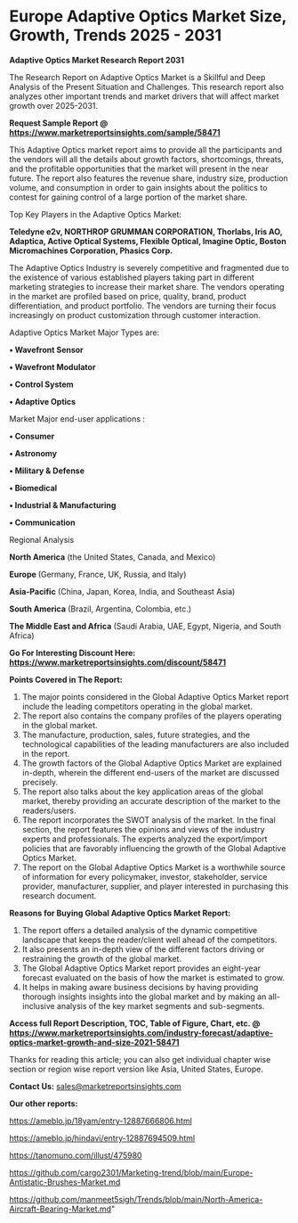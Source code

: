 # Europe Adaptive Optics Market Size, Growth, Trends 2025 - 2031

<strong>Adaptive Optics Market Research Report 2031</strong>

The Research Report on Adaptive Optics Market is a Skillful and Deep Analysis of the Present Situation and Challenges. This research report also analyzes other important trends and market drivers that will affect market growth over 2025-2031.

<strong>Request Sample Report @ <a href=https://www.marketreportsinsights.com/sample/58471>https://www.marketreportsinsights.com/sample/58471</a></strong>

This Adaptive Optics market report aims to provide all the participants and the vendors will all the details about growth factors, shortcomings, threats, and the profitable opportunities that the market will present in the near future. The report also features the revenue share, industry size, production volume, and consumption in order to gain insights about the politics to contest for gaining control of a large portion of the market share.

Top Key Players in the Adaptive Optics Market:

<strong>Teledyne e2v, NORTHROP GRUMMAN CORPORATION, Thorlabs, Iris AO, Adaptica, Active Optical Systems, Flexible Optical, Imagine Optic, Boston Micromachines Corporation, Phasics Corp.</strong>

The Adaptive Optics Industry is severely competitive and fragmented due to the existence of various established players taking part in different marketing strategies to increase their market share. The vendors operating in the market are profiled based on price, quality, brand, product differentiation, and product portfolio. The vendors are turning their focus increasingly on product customization through customer interaction.

Adaptive Optics Market Major Types are:

<strong>• Wavefront Sensor

• Wavefront Modulator

• Control System

• Adaptive Optics</strong>

Market Major end-user applications :

<strong>• Consumer

• Astronomy

• Military & Defense

• Biomedical

• Industrial & Manufacturing

• Communication</strong>

Regional Analysis

</u><strong><b>North America</b></strong> (the United States, Canada, and Mexico)

<strong><b>Europe </b></strong>(Germany, France, UK, Russia, and Italy)

<strong><b>Asia-Pacific</b></strong> (China, Japan, Korea, India, and Southeast Asia)

<strong><b>South America</b></strong> (Brazil, Argentina, Colombia, etc.)

<strong><b>The Middle East and Africa</b></strong> (Saudi Arabia, UAE, Egypt, Nigeria, and South Africa)

<strong>Go For Interesting Discount Here: <a href=https://www.marketreportsinsights.com/discount/58471>https://www.marketreportsinsights.com/discount/58471</a></strong>

<strong>Points Covered in The Report:</strong>
<ol>
  <li>The major points considered in the Global Adaptive Optics Market report include the leading competitors operating in the global market.</li>
  <li>The report also contains the company profiles of the players operating in the global market.</li>
  <li>The manufacture, production, sales, future strategies, and the technological capabilities of the leading manufacturers are also included in the report.</li>
  <li>The growth factors of the Global Adaptive Optics Market are explained in-depth, wherein the different end-users of the market are discussed precisely.</li>
  <li>The report also talks about the key application areas of the global market, thereby providing an accurate description of the market to the readers/users.</li>
  <li>The report incorporates the SWOT analysis of the market. In the final section, the report features the opinions and views of the industry experts and professionals. The experts analyzed the export/import policies that are favorably influencing the growth of the Global Adaptive Optics Market.</li>
  <li>The report on the Global Adaptive Optics Market is a worthwhile source of information for every policymaker, investor, stakeholder, service provider, manufacturer, supplier, and player interested in purchasing this research document.</li>
</ol>
<strong>Reasons for Buying Global Adaptive Optics Market Report:</strong>

<ol>
  <li>The report offers a detailed analysis of the dynamic competitive landscape that keeps the reader/client well ahead of the competitors.</li>
  <li>It also presents an in-depth view of the different factors driving or restraining the growth of the global market.</li>
  <li>The Global Adaptive Optics Market report provides an eight-year forecast evaluated on the basis of how the market is estimated to grow.</li>
  <li>It helps in making aware business decisions by having providing thorough insights insights into the global market and by making an all-inclusive analysis of the key market segments and sub-segments.</li>
</ol>
<strong>Access full Report Description, TOC, Table of Figure, Chart, etc. @ <a href=https://www.marketreportsinsights.com/industry-forecast/adaptive-optics-market-growth-and-size-2021-58471>https://www.marketreportsinsights.com/industry-forecast/adaptive-optics-market-growth-and-size-2021-58471</a></strong>


Thanks for reading this article; you can also get individual chapter wise section or region wise report version like Asia, United States, Europe.

<strong>Contact Us:</strong>
sales@marketreportsinsights.com

<strong>Our other reports:</strong>

<a href=https://ameblo.jp/18yam/entry-12887666806.html>https://ameblo.jp/18yam/entry-12887666806.html</a>

<a href=https://ameblo.jp/hindavi/entry-12887694509.html>https://ameblo.jp/hindavi/entry-12887694509.html</a>

<a href=https://tanomuno.com/illust/475980>https://tanomuno.com/illust/475980</a>

<a href=https://github.com/cargo2301/Marketing-trend/blob/main/Europe-Antistatic-Brushes-Market.md>https://github.com/cargo2301/Marketing-trend/blob/main/Europe-Antistatic-Brushes-Market.md</a>

<a href=https://github.com/manmeet5sigh/Trends/blob/main/North-America-Aircraft-Bearing-Market.md>https://github.com/manmeet5sigh/Trends/blob/main/North-America-Aircraft-Bearing-Market.md</a>"
